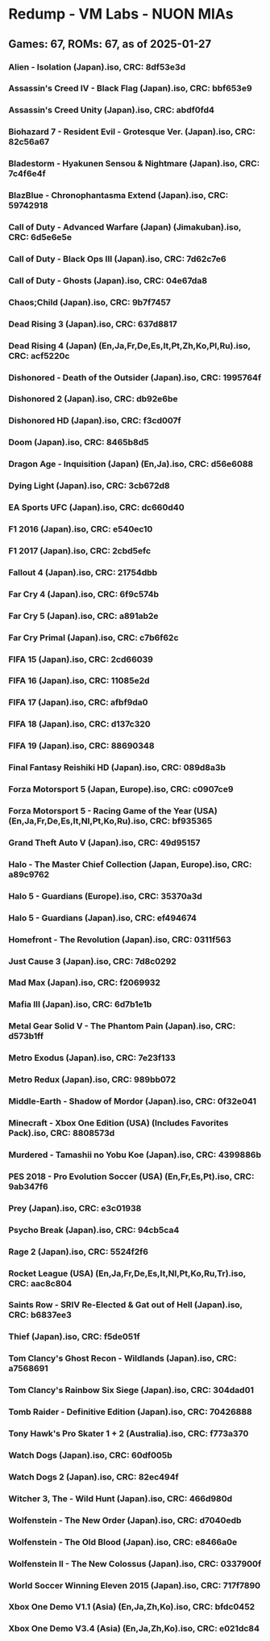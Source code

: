 # Redump - VM Labs - NUON MIAs
## Games: 67, ROMs: 67, as of 2025-01-27
### Alien - Isolation (Japan).iso, CRC: 8df53e3d
### Assassin's Creed IV - Black Flag (Japan).iso, CRC: bbf653e9
### Assassin's Creed Unity (Japan).iso, CRC: abdf0fd4
### Biohazard 7 - Resident Evil - Grotesque Ver. (Japan).iso, CRC: 82c56a67
### Bladestorm - Hyakunen Sensou & Nightmare (Japan).iso, CRC: 7c4f6e4f
### BlazBlue - Chronophantasma Extend (Japan).iso, CRC: 59742918
### Call of Duty - Advanced Warfare (Japan) (Jimakuban).iso, CRC: 6d5e6e5e
### Call of Duty - Black Ops III (Japan).iso, CRC: 7d62c7e6
### Call of Duty - Ghosts (Japan).iso, CRC: 04e67da8
### Chaos;Child (Japan).iso, CRC: 9b7f7457
### Dead Rising 3 (Japan).iso, CRC: 637d8817
### Dead Rising 4 (Japan) (En,Ja,Fr,De,Es,It,Pt,Zh,Ko,Pl,Ru).iso, CRC: acf5220c
### Dishonored - Death of the Outsider (Japan).iso, CRC: 1995764f
### Dishonored 2 (Japan).iso, CRC: db92e6be
### Dishonored HD (Japan).iso, CRC: f3cd007f
### Doom (Japan).iso, CRC: 8465b8d5
### Dragon Age - Inquisition (Japan) (En,Ja).iso, CRC: d56e6088
### Dying Light (Japan).iso, CRC: 3cb672d8
### EA Sports UFC (Japan).iso, CRC: dc660d40
### F1 2016 (Japan).iso, CRC: e540ec10
### F1 2017 (Japan).iso, CRC: 2cbd5efc
### Fallout 4 (Japan).iso, CRC: 21754dbb
### Far Cry 4 (Japan).iso, CRC: 6f9c574b
### Far Cry 5 (Japan).iso, CRC: a891ab2e
### Far Cry Primal (Japan).iso, CRC: c7b6f62c
### FIFA 15 (Japan).iso, CRC: 2cd66039
### FIFA 16 (Japan).iso, CRC: 11085e2d
### FIFA 17 (Japan).iso, CRC: afbf9da0
### FIFA 18 (Japan).iso, CRC: d137c320
### FIFA 19 (Japan).iso, CRC: 88690348
### Final Fantasy Reishiki HD (Japan).iso, CRC: 089d8a3b
### Forza Motorsport 5 (Japan, Europe).iso, CRC: c0907ce9
### Forza Motorsport 5 - Racing Game of the Year (USA) (En,Ja,Fr,De,Es,It,Nl,Pt,Ko,Ru).iso, CRC: bf935365
### Grand Theft Auto V (Japan).iso, CRC: 49d95157
### Halo - The Master Chief Collection (Japan, Europe).iso, CRC: a89c9762
### Halo 5 - Guardians (Europe).iso, CRC: 35370a3d
### Halo 5 - Guardians (Japan).iso, CRC: ef494674
### Homefront - The Revolution (Japan).iso, CRC: 0311f563
### Just Cause 3 (Japan).iso, CRC: 7d8c0292
### Mad Max (Japan).iso, CRC: f2069932
### Mafia III (Japan).iso, CRC: 6d7b1e1b
### Metal Gear Solid V - The Phantom Pain (Japan).iso, CRC: d573b1ff
### Metro Exodus (Japan).iso, CRC: 7e23f133
### Metro Redux (Japan).iso, CRC: 989bb072
### Middle-Earth - Shadow of Mordor (Japan).iso, CRC: 0f32e041
### Minecraft - Xbox One Edition (USA) (Includes Favorites Pack).iso, CRC: 8808573d
### Murdered - Tamashii no Yobu Koe (Japan).iso, CRC: 4399886b
### PES 2018 - Pro Evolution Soccer (USA) (En,Fr,Es,Pt).iso, CRC: 9ab347f6
### Prey (Japan).iso, CRC: e3c01938
### Psycho Break (Japan).iso, CRC: 94cb5ca4
### Rage 2 (Japan).iso, CRC: 5524f2f6
### Rocket League (USA) (En,Ja,Fr,De,Es,It,Nl,Pt,Ko,Ru,Tr).iso, CRC: aac8c804
### Saints Row - SRIV Re-Elected & Gat out of Hell (Japan).iso, CRC: b6837ee3
### Thief (Japan).iso, CRC: f5de051f
### Tom Clancy's Ghost Recon - Wildlands (Japan).iso, CRC: a7568691
### Tom Clancy's Rainbow Six Siege (Japan).iso, CRC: 304dad01
### Tomb Raider - Definitive Edition (Japan).iso, CRC: 70426888
### Tony Hawk's Pro Skater 1 + 2 (Australia).iso, CRC: f773a370
### Watch Dogs (Japan).iso, CRC: 60df005b
### Watch Dogs 2 (Japan).iso, CRC: 82ec494f
### Witcher 3, The - Wild Hunt (Japan).iso, CRC: 466d980d
### Wolfenstein - The New Order (Japan).iso, CRC: d7040edb
### Wolfenstein - The Old Blood (Japan).iso, CRC: e8466a0e
### Wolfenstein II - The New Colossus (Japan).iso, CRC: 0337900f
### World Soccer Winning Eleven 2015 (Japan).iso, CRC: 717f7890
### Xbox One Demo V1.1 (Asia) (En,Ja,Zh,Ko).iso, CRC: bfdc0452
### Xbox One Demo V3.4 (Asia) (En,Ja,Zh,Ko).iso, CRC: e021dc84
